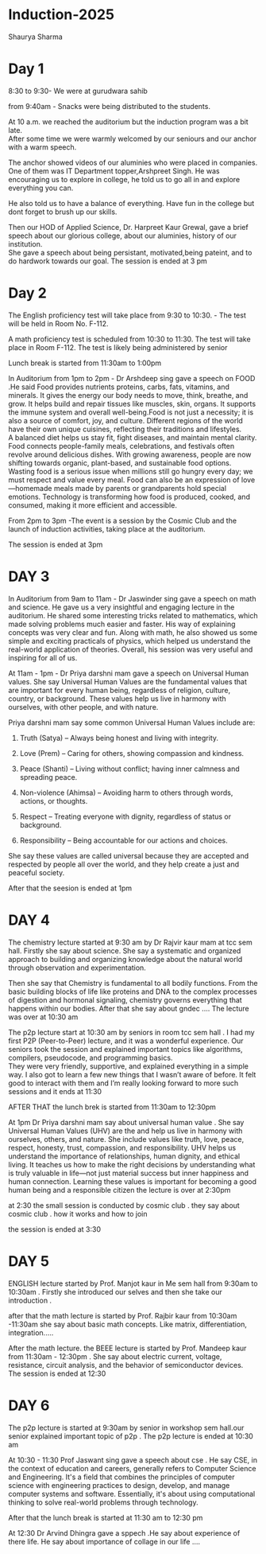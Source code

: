 # Induction-2025
Shaurya Sharma
<h1>Day 1</h1>
8:30 to 9:30- We were at gurudwara sahib<br>

from 9:40am - Snacks were being distributed to the students.<br>

At 10 a.m. we reached the auditorium but the induction program was a bit late. 
<br>
 After some time we were warmly welcomed by our seniours and our anchor with  a warm speech. <br>

The anchor showed videos of our aluminies who were placed in companies.
One of them was IT Department topper,Arshpreet Singh. 
He was encouraging us to explore in college, he told us to go all in and explore everything you can.

He also told us to have a balance of everything. 
Have fun in the college but dont forget to brush up our skills.<br>

Then our HOD of Applied Science, Dr. Harpreet Kaur Grewal, gave a brief speech about our glorious college, about our aluminies, history of our institution.
<br>
She gave a speech about being persistant, motivated,being pateint, and to do hardwork towards our goal.
The session is ended at 3 pm
<h1>Day 2</h1>
The English proficiency test will take place from 9:30 to 10:30.
- The test will be held in Room No. F-112.<br>

A math proficiency test is scheduled from 10:30 to 11:30.
The test will take place in Room F-112. The test is likely being administered by senior <br>

Lunch break is started from 11:30am to 1:00pm <br>

In Auditorium from 1pm to 2pm - Dr Arshdeep sing gave a speech on FOOD .He said Food provides nutrients  proteins, carbs, fats, vitamins, and minerals. It gives the energy our body needs to move, think, breathe, and grow. It helps build and repair tissues like muscles, skin, organs. It supports the immune system and overall well-being.Food is not just a necessity; it is also a source of comfort, joy, and culture. Different regions of the world have their own unique cuisines, reflecting their traditions and lifestyles. 
<br>
A balanced diet helps us stay fit, fight diseases, and maintain mental clarity. Food connects people-family meals, celebrations, and festivals often revolve around delicious dishes. With growing awareness, people are now shifting towards organic, plant-based, and sustainable food options. Wasting food is a serious issue when millions still go hungry every day; we must respect and value every meal. Food can also be an expression of love—homemade meals made by parents or grandparents hold special emotions. Technology is transforming how food is produced, cooked, and consumed, making it more efficient and accessible.<br> 

From 2pm to 3pm -The event is a session by the Cosmic Club and the launch of induction activities, taking place at the auditorium. <br>

The session is ended at 3pm
<h1>DAY 3</h1>
In Auditorium from 9am to 11am - Dr Jaswinder  sing gave a speech on math and science. He gave us a very insightful and engaging lecture in the auditorium. He shared some interesting tricks related to mathematics, which made solving problems much easier and faster. His way of explaining concepts was very clear and fun. Along with math, he also showed us some simple and exciting practicals of physics, which helped us understand the real-world application of theories. Overall, his session was very useful and inspiring for all of us.<br>


At 11am - 1pm - Dr Priya darshni mam gave a speech on Universal Human values. She say Universal Human Values are the fundamental values that are important for every human being, regardless of religion, culture, country, or background. These values help us live in harmony with ourselves, with other people, and with nature.

Priya darshni mam say some common Universal Human Values include are:
1. Truth (Satya) – Always being honest and living with integrity.
2. Love (Prem) – Caring for others, showing compassion and kindness.
  
3. Peace (Shanti) – Living without conflict; having inner calmness and spreading peace.
  
4. Non-violence (Ahimsa) – Avoiding harm to others through words, actions, or thoughts.
   
5. Respect – Treating everyone with dignity, regardless of status or background.
   
7. Responsibility – Being accountable for our actions and choices.
   
She say these values are called universal because they are accepted and respected by people all over the world, and they help create a just and peaceful society.<br>

 After that the seesion is ended at 1pm
<h1>DAY 4</h1>
The chemistry lecture started at 9:30 am by Dr Rajvir kaur mam at tcc sem hall. Firstly she say about science. She say a systematic and organized approach to building and organizing knowledge about the natural world through observation and experimentation.<br>


Then she say that Chemistry is fundamental to all bodily functions. From the basic building blocks of life like proteins and DNA to the complex processes of digestion and hormonal signaling, chemistry governs everything that happens within our bodies.  After that she say about gndec  .... The lecture was over at 10:30 am<br>

The p2p lecture start at 10:30 am by seniors in room tcc sem hall . I had my first P2P (Peer-to-Peer) lecture, and it was a wonderful experience. Our seniors took the session and explained important topics like algorithms, compilers, pseudocode, and programming basics.
<br>
They were very friendly, supportive, and explained everything in a simple way.
I also got to learn a few new things that I wasn’t aware of before.
It felt good to interact with them and I’m really looking forward to more such sessions and it ends at 11:30<br>

AFTER THAT the lunch brek is started from 11:30am to 12:30pm<br>

At 1pm Dr Priya darshni mam say about universal human value .
She say Universal Human Values (UHV) are the  and help us live in harmony with ourselves, others, and nature. She include values like truth, love, peace, respect, honesty, trust, compassion, and responsibility. UHV helps us understand the importance of relationships, human dignity, and ethical living.
It teaches us how to make the right decisions by understanding what is truly valuable in life—not just material success but inner happiness and human connection. Learning these values is important for becoming a good human being and a responsible citizen the lecture is over at 2:30pm <br>

at 2:30 the small session is conducted by cosmic club . they  say about cosmic club . how it works and how to join 

the session is ended at 3:30
<h1>DAY 5 </h1>
ENGLISH lecture started by Prof. Manjot kaur in Me sem hall from 9:30am to 10:30am . Firstly she introduced our selves and then she take our introduction . <br>

after that the math lecture is started by  Prof. Rajbir kaur from 10:30am -11:30am
she say about basic math concepts. Like matrix, differentiation, integration.....<br>

After the math lecture. the BEEE lecture is started by Prof. Mandeep kaur from 11:30am - 12:30pm . She  say about electric current, voltage, resistance, circuit analysis, and the behavior of semiconductor devices.  <br>
 The session is ended at 12:30
<h1>DAY 6</h1>
The p2p lecture is started at 9:30am by senior in workshop sem hall.our senior explained important topic of p2p
. The p2p lecture is ended at 10:30 am <br>

 At 10:30 - 11:30 Prof Jaswant sing gave a speech about cse . He say CSE, in the context of education and careers, generally refers to Computer Science and Engineering. It's a field that combines the principles of computer science with engineering practices to design, develop, and manage computer systems and software. Essentially, it's about using computational thinking to solve real-world problems through technology. <br>

 After that the lunch break is started at 11:30 am to 12:30 pm 

 At 12:30 Dr Arvind  Dhingra  gave a sppech .He say about experience of there life. He say about importance of collage in our life ....
